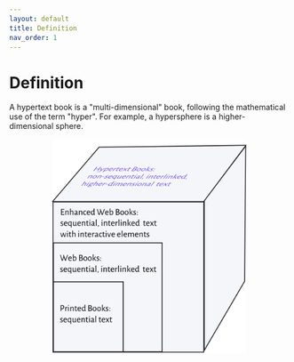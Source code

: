 ```yaml
---
layout: default
title: Definition
nav_order: 1
---
```


#  Definition

A hypertext book is a "multi-dimensional" book, following the mathematical use of the term "hyper". For example, a hypersphere is a higher-dimensional sphere.


<p  style="font-size:12px;text-align:center;">
  <img alt="img-name" src="/assets/images/hyperbook.svg" width="350">
</p>
